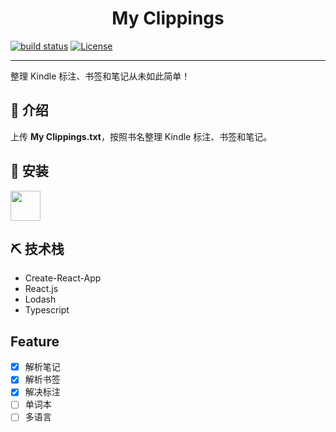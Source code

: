 <h1 align="center">My Clippings</h3>

[![build status](https://img.shields.io/travis/nusr/my-clippings/master.svg?style=flat-square)](https://travis-ci.org/nusr/my-clippings)
[![License](https://img.shields.io/badge/license-MIT-blue.svg)](/LICENSE)

---

整理 Kindle 标注、书签和笔记从未如此简单！

## 🧐 介绍 <a name = "about"></a>

上传 **My Clippings.txt**，按照书名整理 Kindle 标注、书签和笔记。

## 🏁 安装 <a name = "getting_started"></a>

<a href="https://chrome.google.com/webstore/detail/my-clippings/pcfdnhenjhhcbfbanepfegljllniecpe"><img src="https://raw.githubusercontent.com/alrra/browser-logos/master/src/chrome/chrome_128x128.png" width="48" /></a>

## ⛏️ 技术栈 <a name = "built_using"></a>

- Create-React-App
- React.js
- Lodash
- Typescript

## Feature

- [x] 解析笔记
- [x] 解析书签
- [x] 解决标注
- [ ] 单词本
- [ ] 多语言
